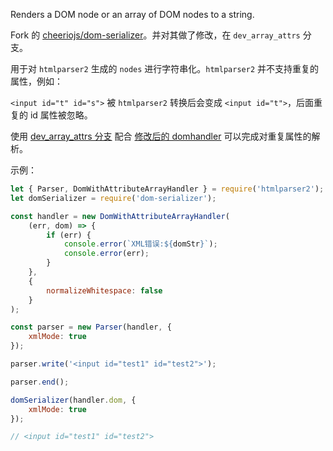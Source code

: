 Renders a DOM node or an array of DOM nodes to a string.

Fork 的 [cheeriojs/dom-serializer](https://github.com/cheeriojs/dom-serializer)。并对其做了修改，在 `dev_array_attrs` 分支。

用于对 `htmlparser2` 生成的 `nodes` 进行字符串化。`htmlparser2` 并不支持重复的属性，例如：

`<input id="t" id="s">` 被 `htmlparser2` 转换后会变成 `<input id="t">`，后面重复的 id 属性被忽略。

使用 [dev_array_attrs 分支](https://github.com/sparklinm/dom-serializer/tree/dev_array_attrs) 配合 [修改后的 domhandler](https://github.com/sparklinm/htmlparser2/tree/dev_array_attrs) 可以完成对重复属性的解析。

示例：

```js
let { Parser, DomWithAttributeArrayHandler } = require('htmlparser2');
let domSerializer = require('dom-serializer');

const handler = new DomWithAttributeArrayHandler(
    (err, dom) => {
        if (err) {
            console.error(`XML错误:${domStr}`);
            console.error(err);
        }
    },
    {
        normalizeWhitespace: false
    }
);

const parser = new Parser(handler, {
    xmlMode: true
});

parser.write('<input id="test1" id="test2">');

parser.end();

domSerializer(handler.dom, {
    xmlMode: true
});

// <input id="test1" id="test2">
```
